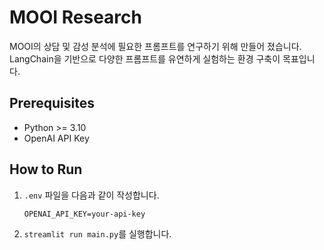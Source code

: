 # MOOI Research

MOOI의 상담 및 감성 분석에 필요한 프롬프트를 연구하기 위해 만들어 졌습니다.
LangChain을 기반으로 다양한 프롬프트를 유연하게 실험하는 환경 구축이 목표입니다.

## Prerequisites
- Python >= 3.10
- OpenAI API Key

## How to Run

1. `.env` 파일을 다음과 같이 작성합니다.

    ```
    OPENAI_API_KEY=your-api-key
    ```

2. `streamlit run main.py`를 실행합니다.
